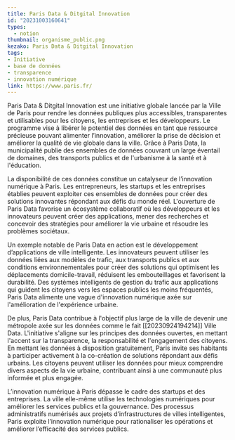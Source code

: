 ```yaml
---
title: Paris Data & Ditgital Innovation
id: "20231003160641"
types:
  - notion
thumbnail: organisme_public.png
kezako: Paris Data & Ditgital Innovation
tags:
- Initiative
- base de données
- transparence
- innovation numérique
link: https://www.paris.fr/
---
```



Paris Data & Ditgital Innovation est une initiative globale lancée par la Ville de Paris pour rendre les données publiques plus accessibles, transparentes et utilisables pour les citoyens, les entreprises et les développeurs. Le programme vise à libérer le potentiel des données en tant que ressource précieuse pouvant alimenter l’innovation, améliorer la prise de décision et améliorer la qualité de vie globale dans la ville. Grâce à Paris Data, la municipalité publie des ensembles de données couvrant un large éventail de domaines, des transports publics et de l'urbanisme à la santé et à l'éducation.

La disponibilité de ces données constitue un catalyseur de l’innovation numérique à Paris. Les entrepreneurs, les startups et les entreprises établies peuvent exploiter ces ensembles de données pour créer des solutions innovantes répondant aux défis du monde réel. L'ouverture de Paris Data favorise un écosystème collaboratif où les développeurs et les innovateurs peuvent créer des applications, mener des recherches et concevoir des stratégies pour améliorer la vie urbaine et résoudre les problèmes sociétaux.

Un exemple notable de Paris Data en action est le développement d’applications de ville intelligente. Les innovateurs peuvent utiliser les données liées aux modèles de trafic, aux transports publics et aux conditions environnementales pour créer des solutions qui optimisent les déplacements domicile-travail, réduisent les embouteillages et favorisent la durabilité. Des systèmes intelligents de gestion du trafic aux applications qui guident les citoyens vers les espaces publics les moins fréquentés, Paris Data alimente une vague d'innovation numérique axée sur l'amélioration de l'expérience urbaine.

De plus, Paris Data contribue à l'objectif plus large de la ville de devenir une métropole axée sur les données comme le fait [[20230924194214]] Ville Data. L'initiative s'aligne sur les principes des données ouvertes, en mettant l'accent sur la transparence, la responsabilité et l'engagement des citoyens. En mettant les données à disposition gratuitement, Paris invite ses habitants à participer activement à la co-création de solutions répondant aux défis urbains. Les citoyens peuvent utiliser les données pour mieux comprendre divers aspects de la vie urbaine, contribuant ainsi à une communauté plus informée et plus engagée.

L’innovation numérique à Paris dépasse le cadre des startups et des entreprises. La ville elle-même utilise les technologies numériques pour améliorer les services publics et la gouvernance. Des processus administratifs numérisés aux projets d’infrastructures de villes intelligentes, Paris exploite l’innovation numérique pour rationaliser les opérations et améliorer l’efficacité des services publics.